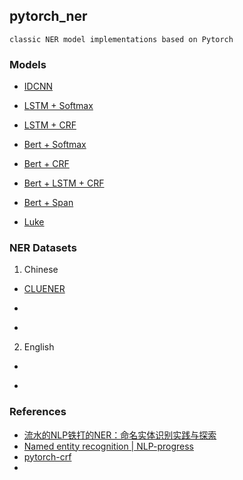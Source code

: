 ## pytorch_ner
`classic NER model implementations based on Pytorch`

### Models

- [IDCNN]()

- [LSTM + Softmax]()

- [LSTM + CRF]()

- [Bert + Softmax]()

- [Bert + CRF ]()

- [Bert + LSTM + CRF]()

- [Bert + Span]()

- [Luke]()

### NER Datasets
1. Chinese 
 - [CLUENER](https://www.cluebenchmarks.com/introduce.html)

 - []()

 - []()

2. English
 - []()

 - []()

### References

- [流水的NLP铁打的NER：命名实体识别实践与探索](https://zhuanlan.zhihu.com/p/166496466)
- [Named entity recognition | NLP-progress](https://nlpprogress.com/english/named_entity_recognition.html)
- [pytorch-crf](https://github.com/kmkurn/pytorch-crf)
- []()

